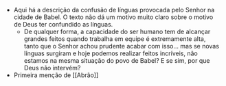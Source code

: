 - Aqui há a descrição da confusão de línguas provocada pelo Senhor na cidade de Babel. O texto não dá um motivo muito claro sobre o motivo de Deus ter confundido as línguas.
	- De qualquer forma, a capacidade do ser humano tem de alcançar grandes feitos quando trabalha em equipe é extremamente alta, tanto que o Senhor achou prudente acabar com isso... mas se novas línguas surgiram e hoje podemos realizar feitos incríveis, não estamos na mesma situação do povo de Babel? E se sim, por que Deus não intervém?
- Primeira menção de [[Abrão]]